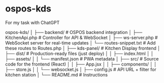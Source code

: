 # ospos-kds
For my task with ChatGPT

ospos-kds/
│
├── backend/                   # OSPOS backend integration
│   ├── KitchenApi.php          # Controller for API & WebSocket
│   ├── ws-server.php           # WebSocket server for real-time updates
│   └── routes-snippet.txt      # Add these routes to Routes.php
│
├── kds-panel/                  # Kitchen Display frontend
│   ├── dist/                   # Production-ready files (just deploy)
│   │    ├── index.html
│   │    ├── assets/
│   │    └── manifest.json      # PWA metadata
│   ├── src/                    # Source code for the frontend (React)
│   │    ├── App.jsx
│   │    ├── components/
│   │    ├── store.js
│   │    └── websocket.js
│   ├── config.js               # API URL + filter for kitchen station
│
└── README.md                   # Instructions
